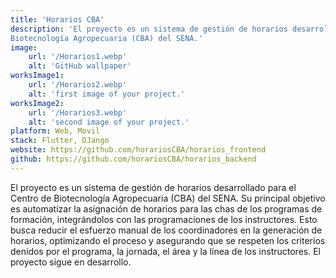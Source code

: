 ```yaml
---
title: 'Horarios CBA'
description: 'El proyecto es un sistema de gestión de horarios desarrollado para el Centro de
Biotecnología Agropecuaria (CBA) del SENA.'
image:
    url: '/Horarios1.webp'
    alt: 'GitHub wallpaper'
worksImage1:
    url: '/Horarios2.webp'
    alt: 'first image of your project.'
worksImage2:
    url: '/Horarios3.webp'
    alt: 'second image of your project.'
platform: Web, Movil
stack: Flutter, DJango
website: https://github.com/horariosCBA/horarios_frontend
github: https://github.com/horariosCBA/horarios_backend
---
```

El proyecto es un sistema de gestión de horarios desarrollado para el Centro de
Biotecnología Agropecuaria (CBA) del SENA. Su principal objetivo es automatizar la
asignación de horarios para las chas de los programas de formación, integrándolos con
las programaciones de los instructores. Esto busca reducir el esfuerzo manual de los
coordinadores en la generación de horarios, optimizando el proceso y asegurando que se
respeten los criterios denidos por el programa, la jornada, el área y la línea de los
instructores. El proyecto sigue en desarrollo.
